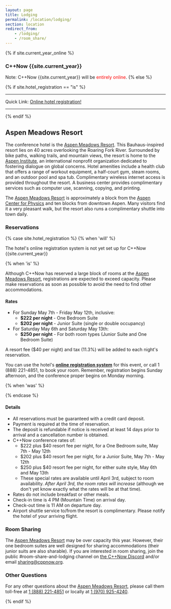 ```yaml
---
layout: page
title: Lodging
permalink: /location/lodging/
section: location
redirect_from:
    - /lodging/
    - /room_share/
---
```

{% if site.current_year_online %}
### C++Now {{site.current_year}}

Note: C++Now {{site.current_year}} will be <span style="color: red;">entirely online</span>.
{% else %}

<!-- <p class="highlight" markdown="1">The Aspen Meadows Resort has sold out for C++Now 2019.</p>

![Limelight Hotel - Aspen](/assets/img/location/Limelight/Limelight.jpeg "Limelight Hotel - Aspen"){:style="float: right;margin-right: 7px;margin-top: 7px; width: 240px"}

Our overflow property will be the beautiful [Limelight Hotel - Aspen](https://www.limelighthotels.com/aspen).  

We are working on a special C++Now attendee rate for the overflow property but wanted to give you details about the hotel. Until we have a contract in place, we don't have registration information available.

![Karen Krueger](/assets/img/staff/karen-closeup.jpeg "Karen Krueger"){:style="float: left;margin-right: 7px;margin-top: 7px; width: 160px"}

For now, please contact [Karen Krueger with Krueger Event Management](mailto:Karen@KruegerEvents.com) and provide your contact information along with your arrival and departure dates.  She will send your confirmation number to you as soon as it is available.  You can email [Karen@KruegerEvents.com](mailto:Karen@KruegerEvents.com) and she will work directly with you.


<p class="highlight" markdown="1">To reserve your room use [the C++Now 2019 Limelight booking link](https://gc.synxis.com/rez.aspx?Hotel=56474&Chain=10237&template=rASELL&shell=rASELL&arrive=5/5/2019&depart=5/10/2019&adult=1&child=0&promo=CPLUSPLUSNOW).

If you would rather call (or if you are not staying five nights), you can call John Knechtel at (970) 925-3323 and let him know you are attending the conference.

Note that because we are within thirty days, payment is due in full and no cancelations are possible.</p>

![Limelight Hotel - Aspen Lounge](/assets/img/location/Limelight/Limelight lounge.jpeg "Limelight Hotel - Aspen Lounge"){:style="float: right;margin-right: 7px;margin-top: 7px; width: 280px"}

The Limelight provides free shuttle service to an from the airport. Please review [the information here](https://www.limelighthotels.com/aspen/the-hotel/getting-here) about arranging your pickup.

Just a mile from the Aspen Center for Physics, take advantage of the complimentary bicycles or enjoy a walk in the clear mountain air. 

Hotel amenities include a complimentary full breakfast buffet from 7:00am – 10:00am daily, free wifi throughout the hotel, and underground electric car charging stations. The property boasts an outdoor pool, hot tub and fitness room. On each of our two rooftop terraces you’ll find overstuffed lounge chairs, wrap-around sofas and dining tables and enjoy incredible views of the surrounding Rocky Mountains.

![Limelight Hotel - Aspen Pool](/assets/img/location/Limelight/Limelight pool.jpeg "Limelight Hotel - Aspen Pool"){:style="float: left;margin-right: 7px;margin-top: 7px; width: 280px"}

Sleeping rooms have high ceilings, big windows, contemporary décor, granite and marble finishes, king beds and oversized closets.

Overnight parking is self-park, underground garage is $18, which is accessible around the clock. There are also $5 parking permits for the residential area surrounding the hotel, which are valid for up to one week.

Our overflow block size will be limited, so do not delay:

<p style="text-align: center; font-size: 40px;"><a href="mailto:Karen@KruegerEvents.com">Reserve Now</a></p>
-->

<!-- 
---
<p class="highlight" markdown="1">The Aspen Meadows Resort has sold out for C++Now 2019.</p>
---
 -->

{% if site.hotel_registration == "is" %}

<hr>

Quick Link: [Online hotel registration!]({{site.online_link_for_Meadows_reservation}})

<hr>

{% endif %}

## Aspen Meadows Resort

The conference hotel is the [Aspen Meadows Resort](https://www.aspenmeadows.com/). This Bauhaus-inspired resort lies on 40 acres overlooking the Roaring Fork River. Surrounded by bike paths, walking trails, and mountain views, the resort is home to the [Aspen Institute](https://www.aspeninstitute.org/), an international nonprofit organization dedicated to fostering dialogue on global concerns. Hotel amenities include a health club that offers a range of workout equipment, a half-court gym, steam rooms, and an outdoor pool and spa tub. Complimentary wireless internet access is provided throughout the resort. A business center provides complimentary services such as computer use, scanning, copying, and printing.

The [Aspen Meadows Resort](https://www.aspenmeadows.com/) is approximately a block from the [Aspen Center for Physics](https://www.aspenphys.org/) and ten blocks from downtown Aspen. Many visitors find it a very pleasant walk, but the resort also runs a complimentary shuttle into town daily.



### Reservations


{% case site.hotel_registration %}
  {% when 'will' %}

The hotel's online registration system is not yet set up for C++Now {{site.current_year}}

  {% when 'is' %}

Although C++Now has reserved a large block of rooms at the [Aspen Meadows Resort](https://www.aspenmeadows.com/), registrations are expected to exceed capacity. Please make reservations as soon as possible to avoid the need to find other accommodations.

#### Rates
* For Sunday May 7th - Friday May 12th, inclusive:
  * **$222 per night** - One Bedroom Suite
  * **$202 per night** - Junior Suite (single or double occupancy)
* For Saturday May 6th and Saturday May 13th:
  * **$250 per night** - For both room types (Junior Suite and One Bedroom Suite)

A resort fee ($40 per night) and tax (11.3%) will be added to each night's reservation.

You can use the hotel's **[online registration system]({{site.online_link_for_Meadows_reservation}})** for this event, or call 1 (888) 221-4851, to book your room. Remember, registration begins Sunday afternoon, and the conference proper begins on Monday morning.

  {% when 'was' %}

<!-- 
---
<p class="highlight" markdown="1">The Aspen Meadows Resort has sold out for C++Now 2019.</p>
---
-->

{% endcase %}

#### Details

* All reservations must be guaranteed with a credit card deposit.
* Payment is required at the time of reservation.
* The deposit is refundable if notice is received at least 14 days prior to arrival and a cancellation number is obtained.
* C++Now conference rates of:
  * $222 plus $40 resort fee per night, for a One Bedroom suite, May 7th - May 12th
  * $202 plus $40 resort fee per night, for a Junior Suite, May 7th - May 12th
  * $250 plus $40 resort fee per night, for either suite style, May 6th and May 13th
  * These special rates are available until April 3rd, subject to room availability.  _After April 3rd, the room rates will increase_ (although we don't yet know exactly what the rates will be at that time).
* Rates do not include breakfast or other meals.
* Check-in time is 4 PM (Mountain Time) on arrival day.
* Check-out time is 11 AM on departure day.
* Airport shuttle service to/from the resort is complimentary. Please notify the hotel of your arriving flight.


### Room Sharing

The [Aspen Meadows Resort](https://www.aspenmeadows.com/) may be over capacity this year. However, their one bedroom suites are well designed for sharing accommodations (their junior suits are also sharable). If you are interested in room sharing, join the  public #room-share-and-lodging channel on [the C++Now Discord](https://discord.gg/UZWwKFa6rr) and/or email [sharing@cppnow.org](mailto:sharing@cppnow.org).



### Other Questions

For any other questions about the [Aspen Meadows Resort](https://www.aspenmeadows.com/), please call them toll-free at [1 (888) 221-4851](tel:1-888-221-4851) or locally at [1 (970) 925-4240](tel:1-970-925-4240).

{% endif %}
